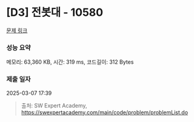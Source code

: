 # [D3] 전봇대 - 10580 

[문제 링크](https://swexpertacademy.com/main/code/problem/problemDetail.do?contestProbId=AXO8QBw6Qu4DFAXS) 

### 성능 요약

메모리: 63,360 KB, 시간: 319 ms, 코드길이: 312 Bytes

### 제출 일자

2025-03-07 17:39



> 출처: SW Expert Academy, https://swexpertacademy.com/main/code/problem/problemList.do